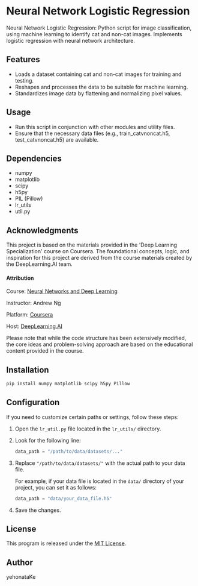 # Neural Network Logistic Regression
Neural Network Logistic Regression: Python script for image classification, using machine learning to identify cat and non-cat images. Implements logistic regression with neural network architecture.

## Features

- Loads a dataset containing cat and non-cat images for training and testing.
- Reshapes and processes the data to be suitable for machine learning.
- Standardizes image data by flattening and normalizing pixel values.

## Usage

- Run this script in conjunction with other modules and utility files.
- Ensure that the necessary data files (e.g., train_catvnoncat.h5, test_catvnoncat.h5) are available.

## Dependencies

- numpy
- matplotlib
- scipy
- h5py
- PIL (Pillow)
- lr_utils
- util.py

## Acknowledgments

This project is based on the materials provided in the 'Deep Learning Specialization' course on Coursera. The foundational concepts, logic, and inspiration for this project are derived from the course materials created by the DeepLearning.AI team.

#### Attribution

Course: [Neural Networks and Deep Learning](https://www.coursera.org/learn/neural-networks-deep-learning?specialization=deep-learning) 

Instructor: Andrew Ng 

Platform: [Coursera](https://www.coursera.org)

Host: [DeepLearning.AI](https://www.deeplearning.ai)

Please note that while the code structure has been extensively modified, the core ideas and problem-solving approach are based on the educational content provided in the course.

## Installation

```bash
pip install numpy matplotlib scipy h5py Pillow
```
## Configuration

If you need to customize certain paths or settings, follow these steps:

1. Open the `lr_util.py` file located in the `lr_utils/` directory.
2. Look for the following line:

    ```python
    data_path = "/path/to/data/datasets/..."
    ```

3. Replace `"/path/to/data/datasets/"` with the actual path to your data file.

   For example, if your data file is located in the `data/` directory of your project, you can set it as follows:

    ```python
    data_path = "data/your_data_file.h5"
    ```

4. Save the changes.

## License

This program is released under the [MIT License](https://github.com/yehonatanke/Neural_Network_Logistic_Regression/blob/main/LICENSE).

## Author

yehonataKe

